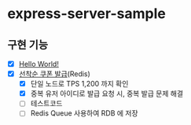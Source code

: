 # express-server-sample

## 구현 기능
- [x] [Hello World!](src/services/IndexService.ts)
- [x] [선착순 쿠폰 발급](src/services/IssueCouponService.ts)(Redis)
  - [x] 단일 노드로 TPS 1,200 까지 확인
  - [x] 중복 유저 아이디로 발급 요청 시, 중복 발급 문제 해결
  - [ ] 테스트코드
  - [ ] Redis Queue 사용하여 RDB 에 저장
